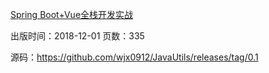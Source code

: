 [Spring Boot+Vue全栈开发实战](https://item.jd.com/12521334.html)

出版时间：2018-12-01
页数：335

源码：https://github.com/wjx0912/JavaUtils/releases/tag/0.1
